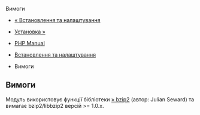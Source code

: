 Вимоги

-   [« Встановлення та налаштування](bzip2.setup.md)
    
-   [Установка »](bzip2.installation.md)
    
-   [PHP Manual](index.md)
    
-   [Встановлення та налаштування](bzip2.setup.md)
    
-   Вимоги
    

## Вимоги

Модуль використовує функції бібліотеки [» bzip2](https://www.sourceware.org/bzip2/) (автор: Julian Seward) та вимагає bzip2/libbzip2 версій >= 1.0.x.
